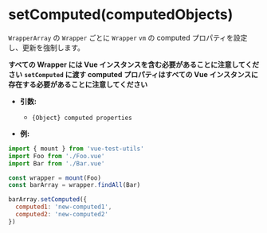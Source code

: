 # setComputed(computedObjects)

`WrapperArray` の `Wrapper` ごとに `Wrapper` `vm` の computed プロパティを設定し、更新を強制します。

**すべての Wrapper には Vue インスタンスを含む必要があることに注意してください**
**`setComputed` に渡す computed プロパティはすべての Vue インスタンスに存在する必要があることに注意してください**

- **引数:**
  - `{Object} computed properties`

- **例:**

```js
import { mount } from 'vue-test-utils'
import Foo from './Foo.vue'
import Bar from './Bar.vue'

const wrapper = mount(Foo)
const barArray = wrapper.findAll(Bar)

barArray.setComputed({
  computed1: 'new-computed1',
  computed2: 'new-computed2'
})
```
